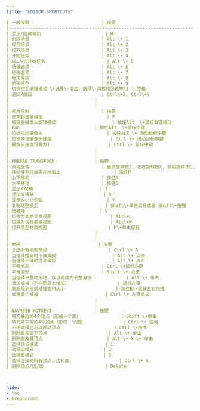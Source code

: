 ```yaml
---
title: "EDITOR SHORTCUTS"

| 一般按键                           | 按键                                 | 编辑器模式      |
|--------------------------------|------------------------------------|------------|
| 显示/隐藏帮助                        | H                                  | 任何模式       |
| 创建场景                           | Alt \+ 1                           | 任何模式       |
| 保存场景                           | Alt \+ 2                           | 任何模式       |
| 打开场景                           | Alt \+ 3                           | 任何模式       |
| 开始任务                           | Alt \+ 4                           | 任何模式       |
| 以…方式开始任务                       | Alt \+ 5                           | 任何模式       |
| 场景选项                           | Alt \+ 6                           | 任何模式       |
| 地形选项                           | Alt \+ 7                           | 地形选项       |
| 地形海拔                           | Alt \+ 8                           | 地形海拔       |
| 地形涂色                           | Alt \+ 9                           | 地形涂色       |
| 切换相关编辑模式 \(选择\-增加，选择\-海拔和涂色等\) | 空格                                 | 任何模式       |
| 返回/撤回                          | Ctrl\+Z, Ctrl\+Y                   | 任何模式       |
|                                |                                    |            |
|                                |                                    |            |
| 视角控制                           | 按键                                 | 编辑器模式      |
| 聚焦到选定模型                        | F                                  | 选择Entity   |
| 编辑器摄像头旋转模式                     | 按住Alt  \+鼠标右键滑动                    | 选择Entity   |
| Pan                            | 按住Alt  \+鼠标中键                      | 选择Entity   |
| 拉近拉远摄像头                        | 按住ALT \+ 滑动鼠标中键                    | 选择Entity   |
| 加快减慢摄像头速度                      | Ctrl \+ 滑动鼠标中键                     | 任何模式       |
| 摄像头速度设置为1                      | Ctrl \+ 鼠标中键                       | 任何模式       |
|                                |                                    |            |
|                                |                                    |            |
| PREFAB TRANSFORM               | 按键                                 | 编辑器模式      |
| 原地旋转                           | 垂直旋转按Z, 左右旋转按X, 前后旋转按C, T, 返回默认按 R | Entity Add |
| 移动模型并放置在地面上                    | 按住P                                | 选择Entity   |
| 上下移动                           | 按住N                                | 选择Entity   |
| 水平移动                           | 按住G                                | 选择Entity   |
| 显示XYZ轴                         | T                                  | 选择Entity   |
| 显示旋转轴                          | R                                  | 选择Entity   |
| 显示大小比例轴                        | Y                                  | 选择Entity   |
| 复制粘贴模型                         | Shift\+单击鼠标或者 Shift\+拖拽            | 选择Entity   |
| 隐藏轴                            | V                                  | 选择Entity   |
| 切换为本地变换视图                      | Alt\+L                             | 选择Entity   |
| 切换为世界变换视图                      | Alt\+W                             | 选择Entity   |
| 打开模型材质视图                       | M\+单击鼠标                            | 选择Entity   |
|                                |                                    |            |
|                                |                                    |            |
| 地形                             | 按键                                 | 编辑器模式      |
| 全选所有地形节点                       | Ctrl \+ A                          | 选择地形       |
| 当选择提高时下降海拔                     | Alt \+ 点击                          | 地形海拔       |
| 当选择下降时提高海拔                     | Alt \+ 点击                          | 地形海拔       |
| 平整地形                           | Ctrl \+鼠标左键                        | 地形海拔       |
| 平滑地形                           | Shift \+ 点击                        | 地形海拔       |
| 当选择平整地形时，以该高度为平整海拔             | Alt \+ 单击                          | 地形海拔       |
| 添加植被（不在图层上增加）                  | 鼠标左键                               | 涂色Entity   |
| 重新规划当前植被面积大小                   | 按住B\+鼠标左右拖拽                        | 涂色Entity   |
| 放置单个植被                         | Ctrl \+ 左键单击                       | 涂色Entity   |
|                                |                                    |            |
|                                |                                    |            |
| NAVMESH HOTKEYS                | 按键                                 | 编辑器模式      |
| 填充最近的4个顶点（形成一个面）               | Shift \+单击                         | 添加导航网格     |
| 填充最末端的4个顶点（形成一个面）              | Ctrl \+ 空格                         | 添加导航网格     |
| 不用选择也可以挪动顶点                    | Ctrl \+拖拽                          | 添加导航网格     |
| 删除面并留下顶点                       | Alt \+ 单击                          | 添加导航网格     |
| 删除面及其顶点                        | Alt \+ X \+ 单击                     | 添加导航网格     |
| 选择顶点模式                         | 1                                  | 选择导航网格     |
| 选择边模式                          | 2                                  | 选择导航网格     |
| 选择面模式                          | 3                                  | 选择导航网格     |
| 选择连接的所有顶点，边和面、                 | Ctrl \+ A                          | 选择导航网格     |
| 删除顶点/边/面                       | Delete                             | 选择导航网格     |



hide: 
- toc
- breadcrumb
---
```

